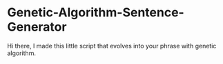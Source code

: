 # Genetic-Algorithm-Sentence-Generator

Hi there, I made this little script that evolves into your phrase with genetic algorithm. 
